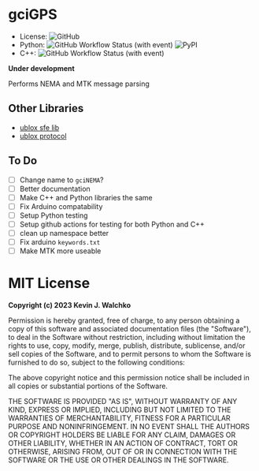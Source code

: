 # gciGPS

- License: ![GitHub](https://img.shields.io/github/license/the-guild-of-calamitous-intent/gciGps)
- Python: ![GitHub Workflow Status (with event)](https://img.shields.io/github/actions/workflow/status/the-guild-of-calamitous-intent/gciGps/python.yaml)
![PyPI](https://img.shields.io/pypi/v/squaternion)
- C++: ![GitHub Workflow Status (with event)](https://img.shields.io/github/actions/workflow/status/the-guild-of-calamitous-intent/gciGps/cpp.yaml)

**Under development**

Performs NEMA and MTK message parsing

## Other Libraries

- [ublox sfe lib](https://github.com/sparkfun/SparkFun_u-blox_GNSS_Arduino_Library)
- [ublox protocol](https://content.u-blox.com/sites/default/files/u-blox-M10-SPG-5.10_InterfaceDescription_UBX-21035062.pdf)

## To Do

- [ ] Change name to `gciNEMA`?
- [ ] Better documentation
- [ ] Make C++ and Python libraries the same
- [ ] Fix Arduino compatability
- [ ] Setup Python testing
- [ ] Setup github actions for testing for both Python and C++
- [ ] clean up namespace better
- [ ] Fix arduino `keywords.txt`
- [ ] Make MTK more useable

# MIT License

**Copyright (c) 2023 Kevin J. Walchko**

Permission is hereby granted, free of charge, to any person obtaining a copy
of this software and associated documentation files (the "Software"), to deal
in the Software without restriction, including without limitation the rights
to use, copy, modify, merge, publish, distribute, sublicense, and/or sell
copies of the Software, and to permit persons to whom the Software is
furnished to do so, subject to the following conditions:

The above copyright notice and this permission notice shall be included in all
copies or substantial portions of the Software.

THE SOFTWARE IS PROVIDED "AS IS", WITHOUT WARRANTY OF ANY KIND, EXPRESS OR
IMPLIED, INCLUDING BUT NOT LIMITED TO THE WARRANTIES OF MERCHANTABILITY,
FITNESS FOR A PARTICULAR PURPOSE AND NONINFRINGEMENT. IN NO EVENT SHALL THE
AUTHORS OR COPYRIGHT HOLDERS BE LIABLE FOR ANY CLAIM, DAMAGES OR OTHER
LIABILITY, WHETHER IN AN ACTION OF CONTRACT, TORT OR OTHERWISE, ARISING FROM,
OUT OF OR IN CONNECTION WITH THE SOFTWARE OR THE USE OR OTHER DEALINGS IN THE
SOFTWARE.
